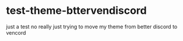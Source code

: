 # test-theme-bttervendiscord
just a test
no really just trying to move my theme from better discord to vencord
